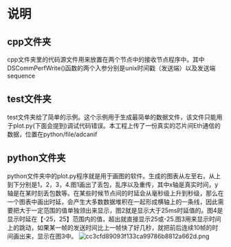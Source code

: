 # 说明
## cpp文件夹
cpp文件夹里的代码源文件用来放置在两个节点中的接收节点程序中。其中DSCommPerfWrite()函数的两个入参分别是unix时间戳（发送端）以及发送端sequence
## test文件夹
test文件夹给了简单的示例。这个示例用于生成最简单的数据文件，该文件只能用于plot.py(下面会提到)调试代码错误。本工程上传了一份真实的芯片间Eth通信的数据，位置在python/file/adcanif
## python文件夹
python文件夹中的plot.py程序就是用于画图的软件。生成的图表从左至右，从上到下分别是1，2，3，4.图1画出了丢包，乱序以及重传，其中x轴是真实时间，y轴是在某时刻丢包数等。在某些时候节点间的时延会从毫秒级上升到秒级，那么在一个图表中画出时延，会产生大多数数据堆积在一起形成横轴上的一条线，因此需要把大于一定范围的值单独领出来显示，图2就是显示大于25ms时延值的。图4是显示时延在【-25，25】范围内的值，超出就直接显示25或-25.图3用来显示时间上的跳动，如果某一帧的发送时间比上一帧快了好几秒，就把前后连续10帧的时间画出来，显示在图3中。
![cc3cfd89093f133ca99786b8812a662d.png](en-resource://database/770:0)
